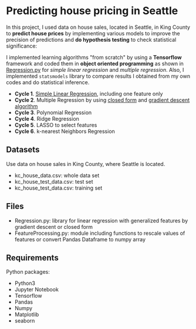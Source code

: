 # Predicting house pricing in Seattle

In this project, I used data on house sales, located in Seattle, in King County to **predict house prices** by implementing various models to improve the precision of predictions and **do hypothesis testing** to check statistical significance:

I implemented learning algorithms "from scratch" by using a **Tensorflow** framework and coded them in **object oriented programming** as shown in [Regression.py](https://github.com/hsuanhao/Projects/blob/master/Predicting%20house%20pricing%20in%20Seattle/Regression.py) for *simple linear regression* and *multiple regression*. Also, I implemented `statsmodels` library to compare results I obtained from my own codes and do statistical inference.

- **Cycle 1**. [Simple Linear Regression](https://github.com/hsuanhao/Projects/blob/master/Predicting%20house%20pricing%20in%20Seattle/Simple_Linear_Regression.ipynb), including one feature only
- **Cycle 2**. Multiple Regression by using [closed form](https://github.com/hsuanhao/Projects/blob/master/Predicting%20house%20pricing%20in%20Seattle/Multiple_Regression_Closed_Form.ipynb) and [gradient descent algorithm](https://github.com/hsuanhao/Projects/blob/master/Predicting%20house%20pricing%20in%20Seattle/Simple_or_Multiple_Regression_GradientDescent.ipynb)
- **Cycle 3**. Polynomial Regression
- **Cycle 4**. Ridge Regression
- **Cycle 5**. LASSO to select features
- **Cycle 6**. k-nearest Neighbors Regression

## Datasets
Use data on house sales in King County, where Seattle is located.
- kc_house_data.csv: whole data set
- kc_house_test_data.csv: test set
- kc_house_test_data.csv: training set

## Files
- Regression.py: library for linear regression with generalized features by gradient descent or closed form
- FeatureProcessing.py: module including functions to rescale values of features or convert Pandas Dataframe to numpy array

## Requirements

Python packages:
- Python3
- Jupyter Notebook
- Tensorflow
- Pandas
- Numpy
- Matplotlib
- seaborn
